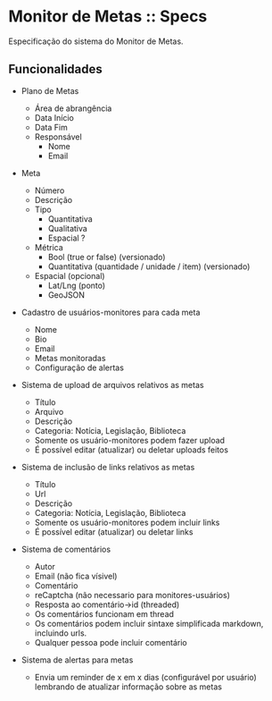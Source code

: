 # Monitor de Metas :: Specs

Especificação do sistema do Monitor de Metas.

## Funcionalidades

* Plano de Metas
	* Área de abrangência
	* Data Início
	* Data Fim
	* Responsável
		* Nome
		* Email
* Meta
	* Número
	* Descrição
	* Tipo
		* Quantitativa
		* Qualitativa
		* Espacial ?
	* Métrica
		* Bool (true or false) (versionado)
		* Quantitativa (quantidade / unidade / item)  (versionado)
	* Espacial (opcional)
		* Lat/Lng (ponto)
		* GeoJSON

* Cadastro de usuários-monitores para cada meta
	* Nome
	* Bio
	* Email
	* Metas monitoradas
	* Configuração de alertas
* Sistema de upload de arquivos relativos as metas
	* Título
	* Arquivo
	* Descrição
	* Categoria: Notícia, Legislação, Biblioteca
	* Somente os usuário-monitores podem fazer upload
	* É possível editar (atualizar) ou deletar uploads feitos
* Sistema de inclusão de links relativos as metas
	* Título
	* Url
	* Descrição
	* Categoria: Notícia, Legislação, Biblioteca
	* Somente os usuário-monitores podem incluir links
	* É possível editar (atualizar) ou deletar links
* Sistema de comentários
	* Autor
	* Email (não fica vísivel)
	* Comentário
	* reCaptcha (não necessario para monitores-usuários)
	* Resposta ao comentário->id (threaded)
	* Os comentários funcionam em thread
	* Os comentários podem incluir sintaxe simplificada markdown, incluindo urls.
	* Qualquer pessoa pode incluir comentário
* Sistema de alertas para metas
	* Envia um reminder de x em x dias (configurável por usuário) lembrando de atualizar informação sobre as metas